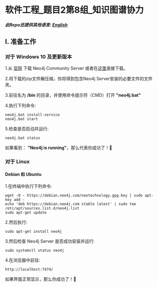 # 软件工程_题目2第8组_知识图谱协力
##### 此Repo还提供其他语言: [English][en]
## I. 准备工作
### 对于 Windows 10 及更新版本
1.从 [官网][n4jsite] 下载 Neo4j Community Server 或者在[这里][n4jwindl]直接下载。

2.将下载的zip文件解压缩，你将得到包含Neo4j Server安装的必要文件的文件夹。

3.前往名为 **/bin** 的目录，并使用命令提示符（CMD）打开 **"neo4j.bat"**

4.执行下列命令:
    
    neo4j.bat install-service
    neo4j.bat start

5.检查是否启动并运行:
    
    neo4j.bat status
    
如果看到： **"Neo4j is running"**，那么代表你成功了！🎉

### 对于 Linux
#### Debian 和 Ubuntu
1.在终端中执行下列命令:

    wget -O - https://debian.neo4j.com/neotechnology.gpg.key | sudo apt-key add -
    echo 'deb https://debian.neo4j.com stable latest' | sudo tee /etc/apt/sources.list.d/neo4j.list
    sudo apt-get update

2.然后执行:

    sudo apt-get install neo4j

3.然后检查 Neo4j Server 是否成功安装并运行:

    sudo systemctl status neo4j

4.在浏览器中前往:

    http://localhost:7474/

如果界面正常显示，那么你成功了！🎉

[n4jsite]: https://neo4j.com/deployment-center/

[en]: https://github.com/Sthrumbee/SE_P2G8_KnowledgeGraph/blob/main/README.md

[n4jwindl]: https://go.neo4j.com/download-thanks.html?edition=community&release=5.12.0&flavour=winzip
